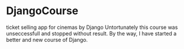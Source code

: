 # DjangoCourse
ticket selling app for cinemas by Django
Untortunately this course was unseccessfull and stopped without result.
By the way, I have started a better and new course of Django.
